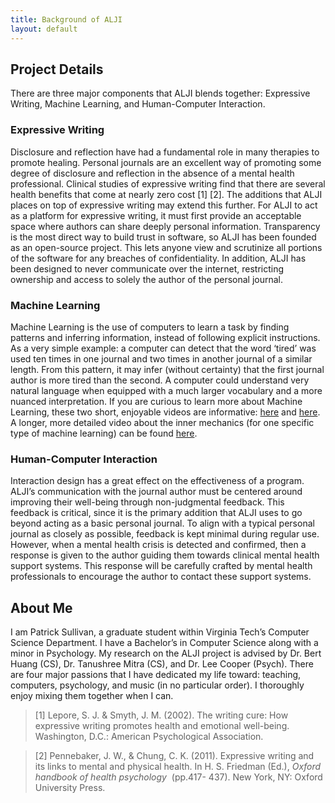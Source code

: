 ```yaml
---
title: Background of ALJI
layout: default
---
```


<!-- [<- Back to contribute page](./contribute) -->

## Project Details
There are three major components that ALJI blends together: Expressive Writing, Machine Learning, and Human-Computer Interaction.

### Expressive Writing
Disclosure and reflection have had a fundamental role in many therapies to promote healing. Personal journals are an excellent way of promoting some degree of disclosure and reflection in the absence of a mental health professional. Clinical studies of expressive writing find that there are several health benefits that come at nearly zero cost \[1\] \[2\]. The additions that ALJI places on top of expressive writing may extend this further. For ALJI to act as a platform for expressive writing, it must first provide an acceptable space where authors can share deeply personal information. Transparency is the most direct way to build trust in software, so ALJI has been founded as an open-source project. This lets anyone view and scrutinize all portions of the software for any breaches of confidentiality. In addition, ALJI has been designed to never communicate over the internet, restricting ownership and access to solely the author of the personal journal.

### Machine Learning
Machine Learning is the use of computers to learn a task by finding patterns and inferring information, instead of following explicit instructions. As a very simple example: a computer can detect that the word ‘tired’ was used ten times in one journal and two times in another journal of a similar length. From this pattern, it may infer (without certainty) that the first journal author is more tired than the second. A computer could understand very natural language when equipped with a much larger vocabulary and a more nuanced interpretation. If you are curious to learn more about Machine Learning, these two short, enjoyable videos are informative: [​here](https://youtu.be/R9OHn5ZF4Uo) and [here](https://youtu.be/wvWpdrfoEv0). A longer, more detailed video about the inner mechanics (for one specific type of machine learning) can be found [here](https://youtu.be/aircAruvnKk). 

### Human-Computer Interaction
Interaction design has a great effect on the effectiveness of a program. ALJI’s communication with the journal author must be centered around improving their well-being through non-judgmental feedback. This feedback is critical, since it is the primary addition that ALJI uses to go beyond acting as a basic personal journal. To align with a typical personal journal as closely as possible, feedback is kept minimal during regular use. However, when a mental health crisis is detected and confirmed, then a response is given to the author guiding them towards clinical mental health support systems. This response will be carefully crafted by mental health professionals to encourage the author to contact these support systems.

## About Me
I am Patrick Sullivan, a graduate student within Virginia Tech’s Computer Science Department. I have a Bachelor’s in Computer Science along with a minor in Psychology. My research on the ALJI project is advised by Dr. Bert Huang (CS), Dr. Tanushree Mitra (CS), and Dr. Lee Cooper (Psych). There are four major passions that I have dedicated my life toward: teaching, computers, psychology, and music (in no particular order). I thoroughly enjoy mixing them together when I can.

> \[1\] Lepore, S. J. & Smyth, J. M. (2002). The writing cure: How expressive writing promotes health and emotional well-being. Washington, D.C.: American Psychological Association.

> \[2\] Pennebaker, J. W., & Chung, C. K. (2011). Expressive writing and its links to mental and physical health. In H. S. Friedman (Ed.), ​ _Oxford handbook of health psychology_ ​ (pp.417- 437). New York, NY: Oxford University Press.

<!-- [<- Back to contribute page](./contribute) -->
